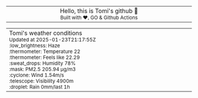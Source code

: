 
<div align="center">
<table>
<tbody>
<td align="center">
<img width="2000" height="0"><br>
Hello, this is Tomi's github 👋<br>
<sup>Built with ❤️, GO & Github Actions</sup><br>
<img width="2000" height="0">
</td>
</tbody>
</table>
</div>
<table>
<tbody>
<td align="left">
<img width="2000" height="0"><br>
Tomi's weather conditions<br>
<sup>Updated at 2025-01-23T21:17:55Z</sup><br>
<sup>:low_brightness: Haze</sup><br>
<sup>:thermometer: Temperature 22 </sup><br>
<sup>:thermometer: Feels like 22.29</sup><br>
<sup>:sweat_drops: Humidity 78%</sup><br>
<sup>:mask: PM2.5 205.94 μg/m3</sup><br>
<sup>:cyclone: Wind 1.54m/s </sup><br>
<sup>:telescope: Visibility 4900m </sup><br>
<sup>:droplet: Rain 0mm/last 1h </sup><br>
<img width="2000" height="0">
</td>
<td align="left">
<img width="2000" height="0"><br>
<br>
<img width="2000" height="0">
</td>
</tbody>
</table>
</div>
    